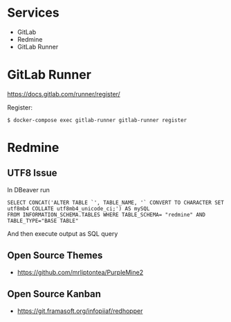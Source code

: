
# Services
- GitLab
- Redmine
- GitLab Runner


# GitLab Runner

https://docs.gitlab.com/runner/register/

Register:

    $ docker-compose exec gitlab-runner gitlab-runner register


# Redmine

## UTF8 Issue

In DBeaver run

    SELECT CONCAT('ALTER TABLE `', TABLE_NAME, '` CONVERT TO CHARACTER SET utf8mb4 COLLATE utf8mb4_unicode_ci;') AS mySQL
    FROM INFORMATION_SCHEMA.TABLES WHERE TABLE_SCHEMA= "redmine" AND TABLE_TYPE="BASE TABLE"

And then execute output as SQL query

## Open Source Themes

- https://github.com/mrliptontea/PurpleMine2

## Open Source Kanban

- https://git.framasoft.org/infopiiaf/redhopper
